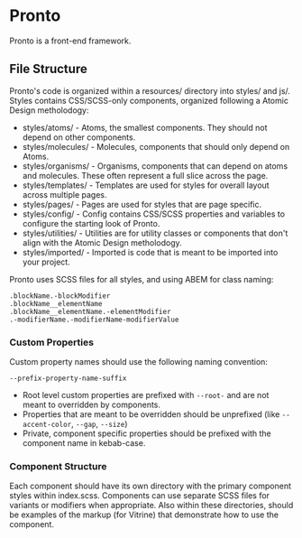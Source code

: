 # Pronto

Pronto is a front-end framework.

## File Structure

Pronto's code is organized within a resources/ directory into styles/ and js/. Styles contains CSS/SCSS-only components, organized following a Atomic Design metholodogy:

* styles/atoms/ - Atoms, the smallest components. They should not depend on other components.
* styles/molecules/ - Molecules, components that should only depend on Atoms.
* styles/organisms/ - Organisms, components that can depend on atoms and molecules. These often represent a full slice across the page.
* styles/templates/ - Templates are used for styles for overall layout across multiple pages.
* styles/pages/ - Pages are used for styles that are page specific.
* styles/config/ - Config contains CSS/SCSS properties and variables to configure the starting look of Pronto.
* styles/utilities/ - Utilities are for utility classes or components that don't align with the Atomic Design metholodogy.
* styles/imported/ - Imported is code that is meant to be imported into your project.

Pronto uses SCSS files for all styles, and using ABEM for class naming:
```
.blockName.-blockModifier
.blockName__elementName
.blockName__elementName.-elementModifier
.-modifierName.-modifierName-modifierValue
```

### Custom Properties

Custom property names should use the following naming convention:
```
--prefix-property-name-suffix
```

* Root level custom properties are prefixed with `--root-` and are not meant to overridden by components.
* Properties that are meant to be overridden should be unprefixed (like `--accent-color`, `--gap`, `--size`)
* Private, component specific properties should be prefixed with the component name in kebab-case.

### Component Structure

Each component should have its own directory with the primary component styles within index.scss. Components can use separate SCSS files for variants or modifiers when appropriate. Also within these directories, should be examples of the markup (for Vitrine) that demonstrate how to use the component.
